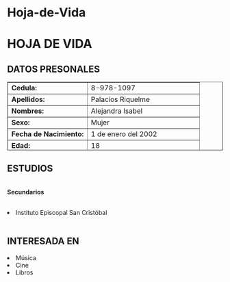 # Hoja-de-Vida
<html>
<head>
<title> HOJA DE VIDA DE ALEJANDRA</title>


</head>
<p><b><h1><font> HOJA DE VIDA</font>  </H1></b></P>

<P><b><H2>DATOS PRESONALES</H2></b></P>
<TR>
<TABLE border="1" width="60%" height="160" >
<TR><TD><B>Cedula:  </B></TD> <TD >8-978-1097</TD>
<TR><TD><B>Apellidos:  </B></TD> <TD>Palacios Riquelme</TD>   
<TR><TD><B>Nombres:  </B></TD> <TD>Alejandra Isabel</TD> 
<TR><TD><B>Sexo:  </B></TD> <TD>Mujer</TD> 
<TR><TD><B>Fecha de Nacimiento:  </B></TD>
  <TD>1 de enero del 2002</TD> 
  <TR><TD><B>Edad:  </B></TD>
  <TD>18 </TD> 
<TR><TD><B>Estado Civil:  </B></TD>
  <TD>Soltera
<TR><TD><B>Direccion:  </B></TD>
  <TD>Panamá, Panamá, San Francisco</TD>
<TR><TD><B>Email:  </B></TD>
  <TD>apalacios010102@gmail.com</TD> 
<TR><TD><B>Celular:  </B></TD>
  <TD>65837581</TD> 

</TABLE>

<P><b><H2>ESTUDIOS</H2></b></P>


<BR><b>Secundarios</b></BR>
<BR><li>Instituto Episcopal San Cristóbal</li></BR>

<P><b><H2>INTERESADA EN</H2></b></P>
<li>Música</li>
<li>Cine</li>
<li>Libros</li>

</body>
</html>
